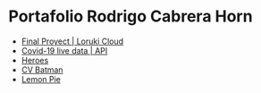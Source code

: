 <html lang="en">
<head>
    <meta charset="UTF-8">
    <meta http-equiv="X-UA-Compatible" content="IE=edge">
    <meta name="viewport" content="width=device-width, initial-scale=1.0">
    <title>Front End I</title>
</head>
<body>
    <h1>Portafolio Rodrigo Cabrera Horn</h1>
    <ul>
        <li><a href="./loruki-webpage/index.html">Final Proyect | Loruki Cloud</a></li>
        <li><a href="./covidAPI/index.html">Covid-19 live data | API</a></li>
        <li><a href="./heroes/index.html">Heroes</a></li>
        <li><a href="./cv-batman/index.html">CV Batman</a></li>
        <li><a href="./LemonPie/index.html">Lemon Pie</a></li>
    </ul>
</body>
</html>
